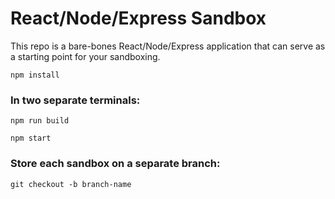 # React/Node/Express Sandbox

This repo is a bare-bones React/Node/Express application that can serve as a starting point for your sandboxing.

```
npm install
```

### In two separate terminals:
```
npm run build
```

```
npm start
```

### Store each sandbox on a separate branch:
```
git checkout -b branch-name
```

